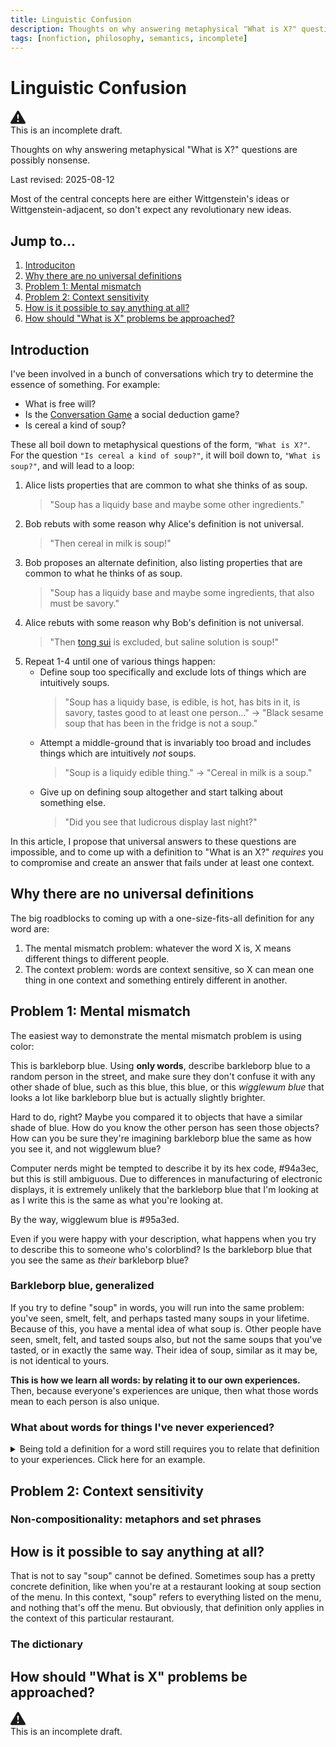 ```yaml
---
title: Linguistic Confusion
description: Thoughts on why answering metaphysical "What is X?" questions are possibly nonsense
tags: [nonfiction, philosophy, semantics, incomplete]
---
```

# Linguistic Confusion

<aside class="border border-yellow-500 bg-yellow-500/10 rounded p-3 my-3 flex items-center">
  <svg xmlns="http://www.w3.org/2000/svg" width="24" height="24" fill="currentColor" class="me-3 fill-yellow-400" viewBox="0 0 16 16" role="img" aria-label="Warning:">
    <path d="M8.982 1.566a1.13 1.13 0 0 0-1.96 0L.165 13.233c-.457.778.091 1.767.98 1.767h13.713c.889 0 1.438-.99.98-1.767L8.982 1.566zM8 5c.535 0 .954.462.9.995l-.35 3.507a.552.552 0 0 1-1.1 0L7.1 5.995A.905.905 0 0 1 8 5zm.002 6a1 1 0 1 1 0 2 1 1 0 0 1 0-2z"/>
  </svg>
  <div>This is an incomplete draft.</div>
</aside>

<div class="relative">

Thoughts on why answering metaphysical "What is X?" questions are possibly nonsense.

Last revised: 2025-08-12

<div class="marginal-note not-prose mb-5">

<aside class="mb-5">
    Most of the central concepts here are either Wittgenstein's ideas or
    Wittgenstein-adjacent, so don't expect any revolutionary new ideas.
</aside>

<nav>
    <h2 class="font-display border-b pb-1 mb-1">Jump to...</h2>
    <ol class="list-disc ps-5 flex flex-col gap-">
        <li><a href="#introduction" class="link">Introduciton</a></li>
        <li><a href="#why-there-are-no-universal-definitions" class="link">Why there are no universal definitions</a></li>
        <li><a href="#problem-1-mental-mismatch" class="link">Problem 1: Mental mismatch</a></li>
        <li><a href="#problem-2-context-sensitivity" class="link">Problem 2: Context sensitivity</a></li>
        <li><a href="#how-is-it-possible-to-say-anything-at-all" class="link">How is it possible to say anything at all?</a></li>
        <li><a href="#how-should-what-is-x-problems-be-approached" class="link">How should "What is X" problems be approached?</a></li>
    </ol>
</nav>

</div>

## Introduction
I've been involved in a bunch of conversations which try to determine the essence of something. For example: 
* What is free will?
* Is the [Conversation Game](/writing/the-conversation-game) a social deduction game?
* Is cereal a kind of soup?

These all boil down to metaphysical questions of the form, `"What is X?"`. For the question `"Is cereal a kind of soup?"`, it will boil down to, `"What is soup?"`, and will lead to a loop:

1. Alice lists properties that are common to what she thinks of as soup.
    > "Soup has a liquidy base and maybe some other ingredients."
2. Bob rebuts with some reason why Alice's definition is not universal.
    > "Then cereal in milk is soup!"
3. Bob proposes an alternate definition, also listing properties that are common to what he thinks of as soup.
    > "Soup has a liquidy base and maybe some ingredients, that also must be savory."
4. Alice rebuts with some reason why Bob's definition is not universal.
    > "Then [tong sui](https://en.wikipedia.org/wiki/Tong_sui) is excluded, but saline solution is soup!"
5. Repeat 1-4 until one of various things happen:
    * Define soup too specifically and exclude lots of things which are intuitively soups.
        > "Soup has a liquidy base, is edible, is hot, has bits in it, is savory, tastes good to at least one person..." → "Black sesame soup that has been in the fridge is not a soup."
    * Attempt a middle-ground that is invariably too broad and includes things which are intuitively *not* soups.
        > "Soup is a liquidy edible thing." → "Cereal in milk is a soup."
    * Give up on defining soup altogether and start talking about something else.
        > "Did you see that ludicrous display last night?"

In this article, I propose that universal answers to these questions are impossible, and to come up with a definition to "What is an X?" *requires* you to compromise and create an answer that fails under at least one context.

## Why there are no universal definitions
The big roadblocks to coming up with a one-size-fits-all definition for any word are:

1. The mental mismatch problem: whatever the word X is, X means different things to different people.
2. The context problem: words are context sensitive, so X can mean one thing in one context and something entirely different in another.

## Problem 1: Mental mismatch
The easiest way to demonstrate the mental mismatch problem is using color:

<span class="text-[#94a3ec]">This is barkleborp blue.</span> Using **only words**, describe <span class="text-[#94a3ec]">barkleborp blue</span> to a random person in the street, and make sure they don't confuse it with any other shade of blue, such as <span class="text-blue-400">this blue</span>, <span class="text-sky-300">this blue</span>, or <span class="text-[#95a3ed]">this *wigglewum blue* that looks a lot like barkleborp blue but is actually slightly brighter</span>.  

<div class="relative">
  
Hard to do, right? Maybe you compared it to objects that have a similar shade of blue. How do you know the other person has seen those objects? How can you be sure they're imagining <span class="text-[#94a3ec]">barkleborp blue</span> the same as how you see it, and not <span class="text-[#95a3ed]">wigglewum blue?</span>

  <aside class="marginal-note">
  
  Computer nerds might be tempted to describe it by its hex code, #94a3ec, but this is still ambiguous. Due to differences in manufacturing of electronic displays, it is extremely unlikely that the <span class="text-[#94a3ec]">barkleborp blue</span> that I'm looking at as I write this is the same as what you're looking at.
  
  By the way, <span class="text-[#95a3ed]">wigglewum blue</span> is #95a3ed.
  
  </aside>

</div>

Even if you were happy with your description, what happens when you try to describe this to someone who's colorblind? Is the <span class="text-[#95a3ed]">barkleborp blue</span> that you see the same as *their* <span class="text-[#ededed]">barkleborp blue</span>?

### Barkleborp blue, generalized

If you try to define "soup" in words, you will run into the same problem: you've seen, smelt, felt, and perhaps tasted many soups in your lifetime. Because of this, you have a mental idea of what soup is. Other people have seen, smelt, felt, and tasted soups also, but not the same soups that you've tasted, or in exactly the same way. Their idea of soup, similar as it may be, is not identical to yours.

**This is how we learn all words: by relating it to our own experiences.** Then, because everyone's experiences are unique, then what those words mean to each person is also unique.

### What about words for things I've never experienced?
<details class="mb-10"><summary>Being told a definition for a word still requires you to relate that definition to your experiences. Click here for an example.</summary>

Even if you've never heard of a springbok before, if I tell you its Cambridge Dictionary entry:

> "An animal found in Southern Africa that is reddish-brown with a white back end, has hoofs, and can jump very high."

Then you're relating information in the dictionary to your experiences:
* The springbok is an animal. They must have some similarities to other animals. What animals have you experienced?
* What do you know about Southern Africa? Have you been there? Maybe other people have told you about Southern Africa?
* A spingbok can jump very high. How high do you think *high* is?

In this case, how you understand this dictionary definition of *springbok* still depends on your lived experiences.

</details>

## Problem 2: Context sensitivity

### Non-compositionality: metaphors and set phrases

## How is it possible to say anything at all?

That is not to say "soup" cannot be defined. Sometimes soup has a pretty concrete definition, like when you're at a restaurant looking at soup section of the menu. In this context, "soup" refers to everything listed on the menu, and nothing that's off the menu. But obviously, that definition only applies in the context of this particular restaurant.

### The dictionary

## How should "What is X" problems be approached?

<aside class="border border-yellow-500 bg-yellow-500/10 rounded p-3 my-3 flex items-center">
  <svg xmlns="http://www.w3.org/2000/svg" width="24" height="24" fill="currentColor" class="me-3 fill-yellow-400" viewBox="0 0 16 16" role="img" aria-label="Warning:">
    <path d="M8.982 1.566a1.13 1.13 0 0 0-1.96 0L.165 13.233c-.457.778.091 1.767.98 1.767h13.713c.889 0 1.438-.99.98-1.767L8.982 1.566zM8 5c.535 0 .954.462.9.995l-.35 3.507a.552.552 0 0 1-1.1 0L7.1 5.995A.905.905 0 0 1 8 5zm.002 6a1 1 0 1 1 0 2 1 1 0 0 1 0-2z"/>
  </svg>
  <div>This is an incomplete draft.</div>
</aside>